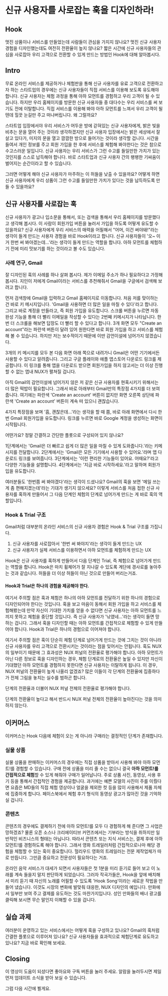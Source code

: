 # 신규 사용자를 사로잡는 훅을 디자인하라!


## Hook
멋진 상품이나 서비스를 만들었는데 사람들이 관심을 가지지 않나요? 멋진 신규 사용자 경험을 디자인했는데도 여전히 전환율이 높지 않나요? 짧은 시간에 신규 사용자들의 관심을 사로잡아 우리 고객으로 전환할 수 있게 만드는 방법인 Hook에 대해 알아봅시다.

## Intro
무료 온라인 서비스를 제공하거나 체험판을 통해 신규 사용자를 유료 고객으로 전환하고자 하는 스타트업의 경우에는 신규 사용자들이 직접 서비스를 이용해 보도록 유도해야 합니다. 신규 사용자는 체험 과정을 통해 아하 모먼트를 경험하고 우리 고객이 될 수 있습니다. 하지만 우리 홈페이지를 방문한 신규 사용자들 중 대다수는 우리 서비스를 써 보기도 전에 이탈합니다. 직접 서비스를 이용해 봐야 아하 모먼트를 느껴서 우리 고객이 될텐데 힐끗 눈길만 주고 떠나버립니다. 왜 그럴까요? 

스타트업 입장에서야 우리 서비스가 어두운 방에 갇혀있는 신규 사용자에게, 밝은 빛을 비추는 문을 열어 주는 것이라 생각하겠지만 신규 사용자 입장에서는 밝은 세상에서 잘 살고 있다가, 미지의 문을 열고 깜깜한 방으로 들어가는 것이라 생각할 겁니다. 시간을 들여서 개인 정보를 주고 회원 가입을 한 후에 서비스를 체험해 봐야한다는 것은 참으로 수고스러운 일입니다. 신규 사용자는 우리 서비스가 그런 수고를 들일만한 가치가 있는 것인지를 스스로 납득해야 합니다. 바로 스타트업과 신규 사용자 간의 팽팽한 기싸움이 벌어지는 순간이라고 할 수 있습니다.

그러면 어떻게 해야 신규 사용자가 마주하는 이 허들을 낮출 수 있을까요? 어떻게 하면 신규 사용자에게 우리 상품이 그런 수고를 들일만한 가치가 있다는 것을 납득하도록 만들 수 있을까요?

## 신규 사용자를 사로잡는 훅
신규 사용자가 광고나 입소문을 통해서, 또는 검색을 통해서 우리 홈페이지를 방문했다고 생각해 봅시다. 이 사람이 회원가입 버튼을 눌러서 가입을 하도록 어떻게 유도할 수 있을까요? 신규 사용자에게 우리 서비스의 매력을 어필해서 "어머, 이건 써야돼!"라는 생각이 들게 만드는 사용자 경험을 바로 Hook이라고 합니다. 신규 사용자들이 '오~ 이거 한번 써 봐야겠는데...'라는 생각이 들게 만드는 역할을 합니다. 아하 모먼트를 체험하기 전에 미리 맛보기를 하는 것이라고 볼 수도 있습니다.

### 사례 연구, Gmail
잘 디자인된 훅의 사례를 하나 살펴 봅시다. 제가 이메일 주소가 하나 필요하다고 가정해 봅시다. 지인이 저에게 Gmail이라는 서비스를 추천해줘서 Gmail을 구글에서 검색해 보려고 합니다.

먼저 검색창에 Gmail을 입력하고 Gmail 홈페이지로 이동합니다. 처음 저를 맞이하는 건 바로 키 메시지입니다. 'Gmail을 사용하면 더 많은 일을 마칠 수 있다'라고 합니다. 그리고 바로 계정을 만들라고, 즉 회원 가입을 유도합니다. 스크롤 버튼을 누르면 자동 완성 기능을 통해 더 빨리 이메일을 작성할 수 있다는 2번째 키메시지가 나타납니다. 한번 더 스크롤을 해보면 답장도 더 빨리 할 수 있다고 합니다. 3개 화면 모두 "Create an account"라는 파란색 버튼이 달려 있어 원한다면 바로 회원 가입을 하고 서비스를 체험해 볼 수 있습니다. 하지만 저는 보수적이기 때문에 이딴 감언이설에 넘어가지 않겠습니다.

3개의 키 메시지를 모두 본 다음 화면 아래 쪽으로 내려가니 Gmail은 어떤 기기에서든 사용할 수 있다고 알려줍니다. 그리고 구글 플레이와 애플 앱스토어 다운로드 링크를 제공합니다. 이 링크를 통해 앱을 다운로드 받으면 회원가입을 하지 않고서는 더 이상 진행할 수 없는 앱내 NUX가 펼쳐질 겁니다.

아직 Gmail의 감언이설에 넘어가지 않은 저 같은 신규 사용자를 현혹시키기 위해서는 더 많은 떡밥이 필요합니다. 그래서 바로 아래부터 Gmail만의 특장점 4가지를 더 보여줍니다. 여기에는 파란색 'Create an account' 버튼이 없지만 화면 오른쪽 상단에 파란색 'Create an account' 버튼이 계속 떠 있으니 괜찮습니다.

4가지 특장점을 보며 '흠, 괜찮은데...'라는 생각을 할 때 쯤, 바로 아래 화면에서 다시 한번 Gmail 회원가입을 유도합니다. 링크를 누르면 바로 Google 계정을 생성하는 화면이 시작됩니다.

어떤가요? 정말 간결하고 간단한 플롯으로 구성되어 있지 않나요?

1단계에서는 'Gmail은 더 빠르고 쉽게 더 많은 일을 마칠 수 있게 도와줍니다.'라는 키메시지를 전달합니다.
2단계에서는 'Gmail은 모든 기기에서 사용할 수 있어요.'라며 앱 다운로드 링크를 보여줍니다.
3단계에서는 '이런 편리한 기능들이 있어요. 어때요?'라고 다양한 기능들을 설명합니다.
4단계에서는 '지금 바로 시작하세요.'라고 말하며 회원가입을 유도합니다.

여러분들도 '한번쯤 써 봐야겠다'라는 생각이 드셨나요? Gmail의 훅을 보면 '메일 쓰는게 좀 편해지겠는데'라는 기대가 생기지 않으세요? 이렇게 서비스를 처음 접한 신규 사용자를 혹하게 만들어서 그 다음 단계인 체험의 단계로 넘어가게 만드는 게 바로 훅의 역할입니다.

### Hook & Trial 구조
Gmail처럼 대부분의 온라인 서비스의 신규 사용자 경험은 Hook & Trial 구조를 가집니다.

1. 신규 사용자를 사로잡아서 '한번 써 봐야지'라는 생각이 들게 만드는 UX
2. 신규 사용자가 실제 서비스를 이용하면서 아하 모먼트를 체험하게 만드는 UX

Hook은 신규 사용자를 혹하게 만들어서 다음 단계인 Trial, 즉 체험으로 넘어가게 만드는 역할을 합니다. Hook은 마치 휠체어가 잘 지나갈 수 있도록 계단에 경사로를 놓아주는 것과 같습니다. 허들을 더 이상 허들이 아닌 것으로 만들어 버리는거죠.

#### Hook과 Trial은 하나의 경험을 제공해야 한다.
여기서 주의할 점은 훅과 체험은 하나의 아하 모먼트를 전달하기 위한 하나의 경험으로 디자인되어야 한다는 것입니다. 훅을 보고 마음이 동해서 회원 가입을 하고 서비스를 체험해봤는데 만약 자신이 기대한 가치를 얻을 수 없다면 신규 사용자는 아하 모먼트를 느끼지 못하고 체험을 중단할 것입니다. 즉 신규 사용자가 '낚였네...'라는 생각이 들면 망하는 겁니다. 그래서 훅을 디자인할 때는 아하 모먼트를 간접적으로 체험할 수 있게 만들어야 합니다. Hook과 Trial은 하나의 경험으로 이어져야 합니다.

여기서 주의할 점은 훅이 단순히 체험 단계로 넘어가게 만드는 것에 그치는 것이 아니라 신규 사용자를 우리 고객으로 전환시키는 것이라는 점을 잊어서는 안됩니다. 훅도 NUX의 일부이기 때문에 그 효과성은 NUX 퍼널의 전환율로 평가해야 합니다. 아하 모먼트가 아닌 다른 정보로 훅을 디자인하는 경우, 체험 단계로의 전환율은 높일 수 있지만 자신이 기대했던 아하 모먼트를 경험하지 못한다면 신규 사용자는 이탈하게 됩니다. 이 경우, NUX 퍼널의 전환율이 높게 나올리 없겠죠? 많은 이들이 각 단계의 전환율에 집중하다가 전체 그림을 놓치는 실수를 범하곤 합니다.


단계의 전환율과 더불어 NUX 퍼널 전체의 전환율로 평가해야 합니다.

단계의 전환율이 높다고 해서 반드시 	NUX 퍼널 전체의 전환율이 높아진다는 것을 의미하지 않는다.

 
## 이커머스
이커머스는 Hook 다음에 체험이 오는 게 아니라 구매라는 결정적인 단계가 존재합니다. 

### 실물 상품
실물 상품을 판매하는 이커머스의 경우에는 직접 상품을 받아서 사용해 봐야 아하 모먼트!를 경험할 수 있습니다. 구매 전에 상품을 미리 줄 수는 없으니 결국 **아하 모먼트!를 간접적으로 체험**할 수 있게 해줘야 구매가 일어납니다. 주로 상품 사진, 동영상, 사용 후기 등을 통해서 간접적인 경험을 제공합니다. 과거에는 예쁜 모델의 사진이 주를 이뤘다면 요즘은 MD들의 직접 체험 영상이나 얼굴을 제외한 컷 등을 많이 사용해서 제품 자체에 집중하게 합니다. 페이스북에서 체험 후기 형식의 동영상 광고가 많아진 것을 기억하실 겁니다.

### 콘텐츠
콘텐츠의 경우에도 결제하기 전에 아하 모먼트!를 모두 다 경험하게 해 준다면 그 사업은 망하겠죠? 물론 오픈 소스나 크리에이티브 커먼즈에서는 기부라는 방식을 취하지만 일반적인 비즈니스의 형태는 아닙니다. 따라서 콘텐츠 또는 지식 서비스는, 결제 후에 아하 모먼트!를 경험하도록 해야 합니다. 그래서 영화 트레일러처럼 간접적으로나마 해당 경험을 체험할 수 있는 훅이 중요합니다. 헐리우드 영화의 트레일러는 전문 제작업체가 따로 만듭니다. 그만큼 중요하고 전문성이 필요하다는 거죠. 

온라인 음악 서비스가 대세가 되면서 사용자들은 첫 1분을 미리 듣기로 들어 보고 이 노래를 계속 들을지 말지 판단하게 되었습니다. 그러자 작곡가들은, Hook을 앞에 배치해서 미리 듣기 때 자신의 노래를 어필할 수 있도록 'Hook Song'이라는 새로운 작법을 만들어 냈습니다. 이것도 시장의 변화에 발맞춰 대응한, NUX 디자인의 예입니다. 만화에서 일부만 보여 주고 결제를 유도하는 것도 마찬가지입니다. 성인 만화들의 배너 광고를 클릭해 보시면 무슨 말인지 이해할 수 있을 겁니다.

## 실습 과제
여러분이 운영하고 있는 서비스에서는 어떻게 훅을 구성하고 있나요? Gmail의 훅처럼 간결한 플롯으로 이루어져 있나요? 신규 사용자들을 효과적으로 체험단계로 유도하고 있나요? 지금 바로 확인해 보세요.

## Closing
이 영상이 도움이 되셨다면 좋아요와 구독 버튼을 눌러 주세요. 알람을 눌러두시면 제일 먼저 업데이트 소식을 받아 보실 수 있습니다.

그럼 다음 시간에 뵐게요.





<!--(광고) > (홈페이지 방문) > (회원 가입 버튼 클릭) > 상품 체험 (Trial)
(앱설치 유도 광고) > (앱스토어 페이지) > (다운로드 버튼 클릭) >

Gmail

(앱설치 유도 광고) > 앱스토어 > 다운로드 > 회원가입 > 메일 발송 > 메일 수신
-->



<!--회원 가입
체험 버전 신청

상대적으로 부담이 적게 만들어서 넘어가야 한다.
회원 가입 > 1달 무료 체험 (신용카드 없이) >  신용카드 번호만 받고 체험 > 무료 샘플 받기 > 제품 구매

상품이 매력적으로 보이게 하는 방법

팔리는 단어, 이미지를 만들어라.
혹해서 넘어가야 한다.

-->







